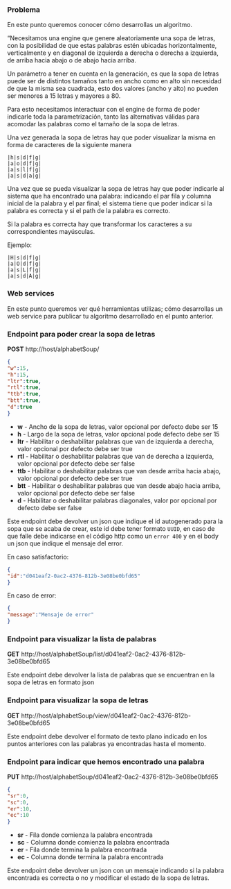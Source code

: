 ### Problema
En este punto queremos conocer cómo desarrollas un algoritmo.

“Necesitamos una engine que genere aleatoriamente una sopa de letras, con la
posibilidad de que estas palabras estén ubicadas horizontalmente, verticalmente
y en diagonal de izquierda a derecha o derecha a izquierda, de arriba hacia
abajo o de abajo hacia arriba.

Un parámetro a tener en cuenta en la generación, es que la sopa de letras puede
ser de distintos tamaños tanto en ancho como en alto sin necesidad de que la
misma sea cuadrada, esto dos valores (ancho y alto) no pueden ser menores a
15 letras y mayores a 80.

Para esto necesitamos interactuar con el engine de forma de poder indicarle toda
la parametrización, tanto las alternativas válidas para acomodar las palabras
como el tamaño de la sopa de letras.

Una vez generada la sopa de letras hay que poder visualizar la misma en forma
de caracteres de la siguiente manera
```
|h|s|d|f|g|
|a|o|d|f|g|
|a|s|l|f|g|
|a|s|d|a|g|
```
Una vez que se pueda visualizar la sopa de letras hay que poder indicarle al
sistema que ha encontrado una palabra: indicando el par fila y columna inicial de
la palabra y el par final; el sistema tiene que poder indicar si la palabra es correcta
y si el path de la palabra es correcto.

Si la palabra es correcta hay que transformar los caracteres a su
correspondientes mayúsculas.

Ejemplo:
```
|H|s|d|f|g|
|a|O|d|f|g|
|a|s|L|f|g|
|a|s|d|A|g|
```
### Web services

En este punto queremos ver qué herramientas utilizas; cómo desarrollas un web
service para publicar tu algoritmo desarrollado en el punto anterior.

### Endpoint para poder crear la sopa de letras
**POST** http://host/alphabetSoup/
```json
{
"w":15,
"h":15,
"ltr":true,
"rtl":true,
"ttb":true,
"btt":true,
"d":true
}
```
* **w** - Ancho de la sopa de letras, valor opcional por defecto debe ser 15
* **h** - Largo de la sopa de letras, valor opcional pode defecto debe ser 15
* **ltr** - Habilitar o deshabilitar palabras que van de izquierda a derecha, valor
opcional por defecto debe ser true
* **rtl** - Habilitar o deshabilitar palabras que van de derecha a izquierda, valor
opcional por defecto debe ser false
* **ttb** - Habilitar o deshabilitar palabras que van desde arriba hacia abajo, valor
opcional por defecto debe ser true
* **btt** - Habilitar o deshabilitar palabras que van desde abajo hacia arriba, valor
opcional por defecto debe ser false
* **d** - Habilitar o deshabilitar palabras diagonales, valor por opcional por defecto
debe ser false

Este endpoint debe devolver un json que indique el id autogenerado para la sopa
que se acaba de crear, este id debe tener formato `UUID`, en caso de que falle
debe indicarse en el código http como un `error 400` y en el body un json que
indique el mensaje del error.

En caso satisfactorio:
  ```json
  {
  "id":"d041eaf2-0ac2-4376-812b-3e08be0bfd65"
  }
  ```
  En caso de error:
  ```json
  {
  "message":"Mensaje de error"
  }
  ```
### Endpoint para visualizar la lista de palabras
**GET** http://host/alphabetSoup/list/d041eaf2-0ac2-4376-812b-3e08be0bfd65

Este endpoint debe devolver la lista de palabras que se encuentran en la sopa
de letras en formato json

### Endpoint para visualizar la sopa de letras
**GET** http://host/alphabetSoup/view/d041eaf2-0ac2-4376-812b-3e08be0bfd65

Este endpoint debe devolver el formato de texto plano indicado en los puntos
anteriores con las palabras ya encontradas hasta el momento.

### Endpoint para indicar que hemos encontrado una palabra
**PUT** http://host/alphabetSoup/d041eaf2-0ac2-4376-812b-3e08be0bfd65
```json
{
"sr":0,
"sc":0,
"er":10,
"ec":10
}
```
* **sr** - Fila donde comienza la palabra encontrada
* **sc** - Columna donde comienza la palabra encontrada
* **er** - Fila donde termina la palabra encontrada
* **ec** - Columna donde termina la palabra encontrada

Este endpoint debe devolver un json con un mensaje indicando si la palabra
encontrada es correcta o no y modificar el estado de la sopa de letras.
